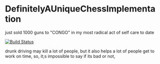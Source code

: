 # DefinitelyAUniqueChessImplementation
just sold 1000 guns to "CONGO" in my most radical act of self care to date

[![Build Status](https://travis-ci.org/indaplusplus/DefinitelyAUniqueChessImplementation.svg?branch=master)](https://travis-ci.org/indaplusplus/DefinitelyAUniqueChessImplementation)

drunk driving may kill a lot of people, but it also helps a lot of people get to work on time, so, it;s impossible to say if its bad or not,
